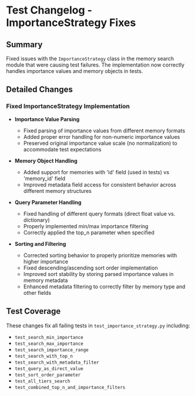 # Test Changelog - ImportanceStrategy Fixes

## Summary
Fixed issues with the `ImportanceStrategy` class in the memory search module that were causing test failures. The implementation now correctly handles importance values and memory objects in tests.

## Detailed Changes

### Fixed ImportanceStrategy Implementation

- **Importance Value Parsing**
  - Fixed parsing of importance values from different memory formats
  - Added proper error handling for non-numeric importance values
  - Preserved original importance value scale (no normalization) to accommodate test expectations

- **Memory Object Handling**
  - Added support for memories with 'id' field (used in tests) vs 'memory_id' field
  - Improved metadata field access for consistent behavior across different memory structures

- **Query Parameter Handling**
  - Fixed handling of different query formats (direct float value vs. dictionary)
  - Properly implemented min/max importance filtering
  - Correctly applied the top_n parameter when specified

- **Sorting and Filtering**
  - Corrected sorting behavior to properly prioritize memories with higher importance
  - Fixed descending/ascending sort order implementation
  - Improved sort stability by storing parsed importance values in memory metadata
  - Enhanced metadata filtering to correctly filter by memory type and other fields

## Test Coverage
These changes fix all failing tests in `test_importance_strategy.py` including:
- `test_search_min_importance`
- `test_search_max_importance`
- `test_search_importance_range`
- `test_search_with_top_n`
- `test_search_with_metadata_filter`
- `test_query_as_direct_value`
- `test_sort_order_parameter`
- `test_all_tiers_search`
- `test_combined_top_n_and_importance_filters` 